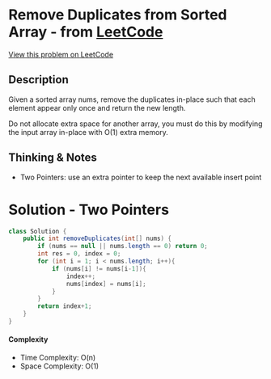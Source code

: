 # Remove Duplicates from Sorted Array - from [LeetCode](https://leetcode.com)
[View this problem on LeetCode](https://leetcode.com/problems/remove-duplicates-from-sorted-array/description/)

## Description
Given a sorted array nums, remove the duplicates in-place such that each element appear only once and return the new length.

Do not allocate extra space for another array, you must do this by modifying the input array in-place with O(1) extra memory.

## Thinking & Notes
* Two Pointers: use an extra pointer to keep the next available insert point

# Solution - Two Pointers
```java
class Solution {
    public int removeDuplicates(int[] nums) {
        if (nums == null || nums.length == 0) return 0;
        int res = 0, index = 0;
        for (int i = 1; i < nums.length; i++){
            if (nums[i] != nums[i-1]){
                index++;
                nums[index] = nums[i];
            } 
        }
        return index+1;
    }
}
```
#### Complexity
* Time Complexity: O(n)
* Space Complexity: O(1)
